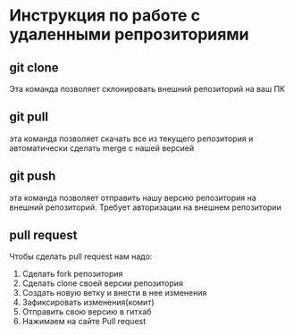 # Инструкция по работе с удаленными репрозиториями
## git clone 
Эта команда позволяет склонировать внешний репозиторий на ваш ПК

## git pull
 эта команда позволяет скачать все из текущего репозитория и автоматически сделать merge с нашей версией

 ## git push
 эта команда позволяет отправить нашу версию репозитория на внешний репозиторий. Требует авторизации на внешнем репозитории

 ## pull request
 Чтобы сделать pull request нам надо:
 1. Сделать fork репозитория
 2. Сделать clone своей версии репозитория
 3. Создать новую ветку и внести в нее изменения
 4. Зафиксировать изменения(комит)
 5. Отправить свою версию в гитхаб
 6. Нажимаем на сайте Pull request